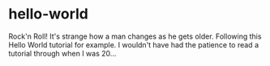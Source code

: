 # hello-world
Rock'n Roll!
It's strange how a man changes as he gets older. Following this Hello World tutorial for example. I wouldn't have had the patience to read a tutorial through when I was 20...

